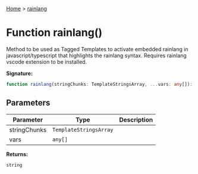 [Home](../index.md) &gt; [rainlang](./rainlang_1.md)

# Function rainlang()

Method to be used as Tagged Templates to activate embedded rainlang in javascript/typescript that highlights the rainlang syntax. Requires rainlang vscode extension to be installed.

<b>Signature:</b>

```typescript
function rainlang(stringChunks: TemplateStringsArray, ...vars: any[]): string;
```

## Parameters

|  Parameter | Type | Description |
|  --- | --- | --- |
|  stringChunks | `TemplateStringsArray` |  |
|  vars | `any[]` |  |

<b>Returns:</b>

`string`

